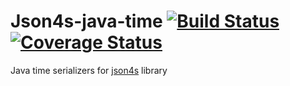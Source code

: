 # Json4s-java-time [![Build Status](https://travis-ci.org/kardapoltsev/json4s-java-time.svg?branch=master)](https://travis-ci.org/kardapoltsev/json4s-java-time) [![Coverage Status](https://coveralls.io/repos/github/kardapoltsev/json4s-java-time/badge.svg?branch=master)](https://coveralls.io/github/kardapoltsev/json4s-java-time?branch=master)

Java time serializers for [json4s](https://github.com/json4s/json4s) library
